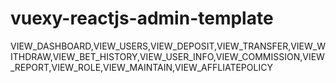 # vuexy-reactjs-admin-template
VIEW_DASHBOARD,VIEW_USERS,VIEW_DEPOSIT,VIEW_TRANSFER,VIEW_WITHDRAW,VIEW_BET_HISTORY,VIEW_USER_INFO,VIEW_COMMISSION,VIEW_REPORT,VIEW_ROLE,VIEW_MAINTAIN,VIEW_AFFLIATEPOLICY




<!-- ,,,VIEW_TRANSFER,,,VIEW_USER_INFO,VIEW_COMMISSION,VIEW_REPORT,,VIEW_MAINTAIN,VIEW_AFFLIATEPOLICY -->
